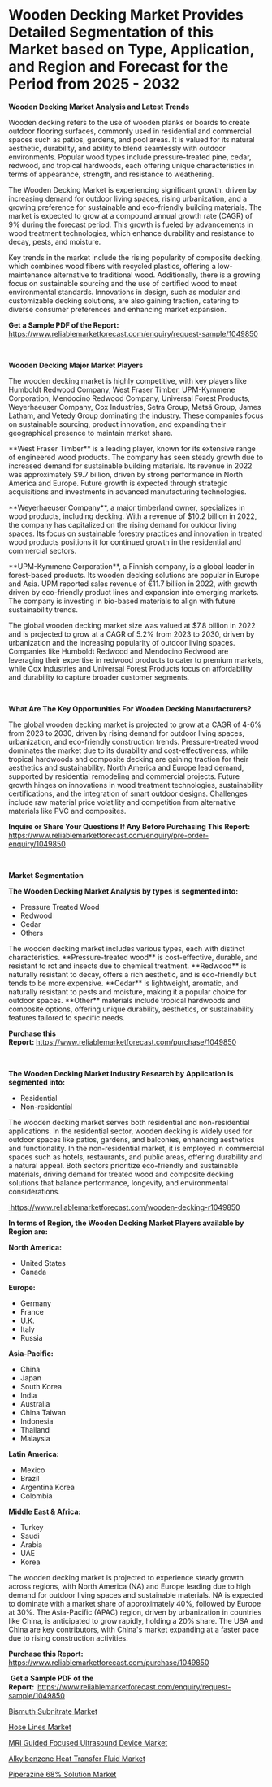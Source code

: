 <p><h1>Wooden Decking Market Provides Detailed Segmentation of this Market based on Type, Application, and Region and Forecast for the Period from 2025 - 2032</h1></p><p><strong>Wooden Decking Market Analysis and Latest Trends</strong></p>
<p><p>Wooden decking refers to the use of wooden planks or boards to create outdoor flooring surfaces, commonly used in residential and commercial spaces such as patios, gardens, and pool areas. It is valued for its natural aesthetic, durability, and ability to blend seamlessly with outdoor environments. Popular wood types include pressure-treated pine, cedar, redwood, and tropical hardwoods, each offering unique characteristics in terms of appearance, strength, and resistance to weathering.</p><p>The Wooden Decking Market is experiencing significant growth, driven by increasing demand for outdoor living spaces, rising urbanization, and a growing preference for sustainable and eco-friendly building materials. The market is expected to grow at a compound annual growth rate (CAGR) of 9% during the forecast period. This growth is fueled by advancements in wood treatment technologies, which enhance durability and resistance to decay, pests, and moisture.</p><p>Key trends in the market include the rising popularity of composite decking, which combines wood fibers with recycled plastics, offering a low-maintenance alternative to traditional wood. Additionally, there is a growing focus on sustainable sourcing and the use of certified wood to meet environmental standards. Innovations in design, such as modular and customizable decking solutions, are also gaining traction, catering to diverse consumer preferences and enhancing market expansion.</p></p>
<p><strong>Get a Sample PDF of the Report:&nbsp;</strong> <a href="https://www.reliablemarketforecast.com/enquiry/request-sample/1049850?utm_campaign=1900&utm_medium=2&utm_source=Github&utm_content=ia&utm_term=25012025&utm_id=wooden-decking">https://www.reliablemarketforecast.com/enquiry/request-sample/1049850</a></p>
<p>&nbsp;</p>
<p><strong>Wooden Decking Major Market Players</strong></p>
<p><p>The wooden decking market is highly competitive, with key players like Humboldt Redwood Company, West Fraser Timber, UPM-Kymmene Corporation, Mendocino Redwood Company, Universal Forest Products, Weyerhaeuser Company, Cox Industries, Setra Group, Metsä Group, James Latham, and Vetedy Group dominating the industry. These companies focus on sustainable sourcing, product innovation, and expanding their geographical presence to maintain market share.</p><p>**West Fraser Timber** is a leading player, known for its extensive range of engineered wood products. The company has seen steady growth due to increased demand for sustainable building materials. Its revenue in 2022 was approximately $9.7 billion, driven by strong performance in North America and Europe. Future growth is expected through strategic acquisitions and investments in advanced manufacturing technologies.</p><p>**Weyerhaeuser Company**, a major timberland owner, specializes in wood products, including decking. With a revenue of $10.2 billion in 2022, the company has capitalized on the rising demand for outdoor living spaces. Its focus on sustainable forestry practices and innovation in treated wood products positions it for continued growth in the residential and commercial sectors.</p><p>**UPM-Kymmene Corporation**, a Finnish company, is a global leader in forest-based products. Its wooden decking solutions are popular in Europe and Asia. UPM reported sales revenue of €11.7 billion in 2022, with growth driven by eco-friendly product lines and expansion into emerging markets. The company is investing in bio-based materials to align with future sustainability trends.</p><p>The global wooden decking market size was valued at $7.8 billion in 2022 and is projected to grow at a CAGR of 5.2% from 2023 to 2030, driven by urbanization and the increasing popularity of outdoor living spaces. Companies like Humboldt Redwood and Mendocino Redwood are leveraging their expertise in redwood products to cater to premium markets, while Cox Industries and Universal Forest Products focus on affordability and durability to capture broader customer segments.</p></p>
<p>&nbsp;</p>
<p><strong>What Are The Key Opportunities For Wooden Decking Manufacturers?</strong></p>
<p><p>The global wooden decking market is projected to grow at a CAGR of 4-6% from 2023 to 2030, driven by rising demand for outdoor living spaces, urbanization, and eco-friendly construction trends. Pressure-treated wood dominates the market due to its durability and cost-effectiveness, while tropical hardwoods and composite decking are gaining traction for their aesthetics and sustainability. North America and Europe lead demand, supported by residential remodeling and commercial projects. Future growth hinges on innovations in wood treatment technologies, sustainability certifications, and the integration of smart outdoor designs. Challenges include raw material price volatility and competition from alternative materials like PVC and composites.</p></p>
<p><strong>Inquire or Share Your Questions If Any Before Purchasing This Report:</strong> <a href="https://www.reliablemarketforecast.com/enquiry/pre-order-enquiry/1049850?utm_campaign=1900&utm_medium=2&utm_source=Github&utm_content=ia&utm_term=25012025&utm_id=wooden-decking">https://www.reliablemarketforecast.com/enquiry/pre-order-enquiry/1049850</a></p>
<p>&nbsp;</p>
<p><strong>Market Segmentation</strong></p>
<p><strong>The Wooden Decking Market Analysis by types is segmented into:</strong></p>
<p><ul><li>Pressure Treated Wood</li><li>Redwood</li><li>Cedar</li><li>Others</li></ul></p>
<p><p>The wooden decking market includes various types, each with distinct characteristics. **Pressure-treated wood** is cost-effective, durable, and resistant to rot and insects due to chemical treatment. **Redwood** is naturally resistant to decay, offers a rich aesthetic, and is eco-friendly but tends to be more expensive. **Cedar** is lightweight, aromatic, and naturally resistant to pests and moisture, making it a popular choice for outdoor spaces. **Other** materials include tropical hardwoods and composite options, offering unique durability, aesthetics, or sustainability features tailored to specific needs.</p></p>
<p><strong>Purchase this Report:&nbsp;</strong><a href="https://www.reliablemarketforecast.com/purchase/1049850?utm_campaign=1900&utm_medium=2&utm_source=Github&utm_content=ia&utm_term=25012025&utm_id=wooden-decking">https://www.reliablemarketforecast.com/purchase/1049850</a></p>
<p>&nbsp;</p>
<p><strong>The Wooden Decking Market Industry Research by Application is segmented into:</strong></p>
<p><ul><li>Residential</li><li>Non-residential</li></ul></p>
<p><p>The wooden decking market serves both residential and non-residential applications. In the residential sector, wooden decking is widely used for outdoor spaces like patios, gardens, and balconies, enhancing aesthetics and functionality. In the non-residential market, it is employed in commercial spaces such as hotels, restaurants, and public areas, offering durability and a natural appeal. Both sectors prioritize eco-friendly and sustainable materials, driving demand for treated wood and composite decking solutions that balance performance, longevity, and environmental considerations.</p></p>
<p><a href="https://www.reliablemarketforecast.com/wooden-decking-r1049850?utm_campaign=1900&utm_medium=2&utm_source=Github&utm_content=ia&utm_term=25012025&utm_id=wooden-decking">&nbsp;https://www.reliablemarketforecast.com/wooden-decking-r1049850</a></p>
<p><strong>In terms of Region, the Wooden Decking Market Players available by Region are:</strong></p>
<p>
    <p> <strong> North America: </strong>
        <ul>
            <li>United States</li>
            <li>Canada</li>
        </ul>
        </p> 
    <p> <strong> Europe: </strong>
        <ul>
            <li>Germany</li>
            <li>France</li>
            <li>U.K.</li>
            <li>Italy</li>
            <li>Russia</li>
        </ul>
        </p> 
    <p> <strong> Asia-Pacific: </strong>
        <ul>
            <li>China</li>
            <li>Japan</li>
            <li>South Korea</li>
            <li>India</li>
            <li>Australia</li>
            <li>China Taiwan</li>
            <li>Indonesia</li>
            <li>Thailand</li>
            <li>Malaysia</li>
        </ul>
        </p> 
    <p> <strong> Latin America: </strong>
        <ul>
            <li>Mexico</li>
            <li>Brazil</li>
            <li>Argentina Korea</li>
            <li>Colombia</li>
        </ul>
        </p> 
    <p> <strong> Middle East & Africa: </strong>
        <ul>
            <li>Turkey</li>
            <li>Saudi</li>
            <li>Arabia</li>
            <li>UAE</li>
            <li>Korea</li>
        </ul>
    </p>
    </p>
<p><p>The wooden decking market is projected to experience steady growth across regions, with North America (NA) and Europe leading due to high demand for outdoor living spaces and sustainable materials. NA is expected to dominate with a market share of approximately 40%, followed by Europe at 30%. The Asia-Pacific (APAC) region, driven by urbanization in countries like China, is anticipated to grow rapidly, holding a 20% share. The USA and China are key contributors, with China's market expanding at a faster pace due to rising construction activities.</p></p>
<p><strong>Purchase this Report: </strong><a href="https://www.reliablemarketforecast.com/purchase/1049850?utm_campaign=1900&utm_medium=2&utm_source=Github&utm_content=ia&utm_term=25012025&utm_id=wooden-decking">https://www.reliablemarketforecast.com/purchase/1049850</a></p>
<p>&nbsp;<strong>Get a Sample PDF of the Report:&nbsp;&nbsp;</strong><a href="https://www.reliablemarketforecast.com/enquiry/request-sample/1049850?utm_campaign=1900&utm_medium=2&utm_source=Github&utm_content=ia&utm_term=25012025&utm_id=wooden-decking">https://www.reliablemarketforecast.com/enquiry/request-sample/1049850</a></p>
<p><strong></strong></p>
<p><p><a href="https://github.com/deyniphytic/Market-Research-Report-List-1/blob/main/bismuth-subnitrate-market.md?utm_campaign=1900&utm_medium=2&utm_source=Github&utm_content=ia&utm_term=25012025&utm_id=wooden-decking">Bismuth Subnitrate Market</a></p><p><a href="https://github.com/haaszgettre6/Market-Research-Report-List-1/blob/main/hose-lines-market.md?utm_campaign=1900&utm_medium=2&utm_source=Github&utm_content=ia&utm_term=25012025&utm_id=wooden-decking">Hose Lines Market</a></p><p><a href="https://www.linkedin.com/pulse/mri-guided-focused-ultrasound-device-market-evolution-global-reurc?utm_campaign=1900&utm_medium=2&utm_source=Github&utm_content=ia&utm_term=25012025&utm_id=wooden-decking">MRI Guided Focused Ultrasound Device Market</a></p><p><a href="https://www.linkedin.com/pulse/comprehensive-analysis-alkylbenzene-heat-transfer-fluid-ohvbf?utm_campaign=1900&utm_medium=2&utm_source=Github&utm_content=ia&utm_term=25012025&utm_id=wooden-decking">Alkylbenzene Heat Transfer Fluid Market</a></p><p><a href="https://www.linkedin.com/pulse/projected-revenue-market-growth-piperazine-68-solution-iu7lf?utm_campaign=1900&utm_medium=2&utm_source=Github&utm_content=ia&utm_term=25012025&utm_id=wooden-decking">Piperazine 68% Solution Market</a></p></p>